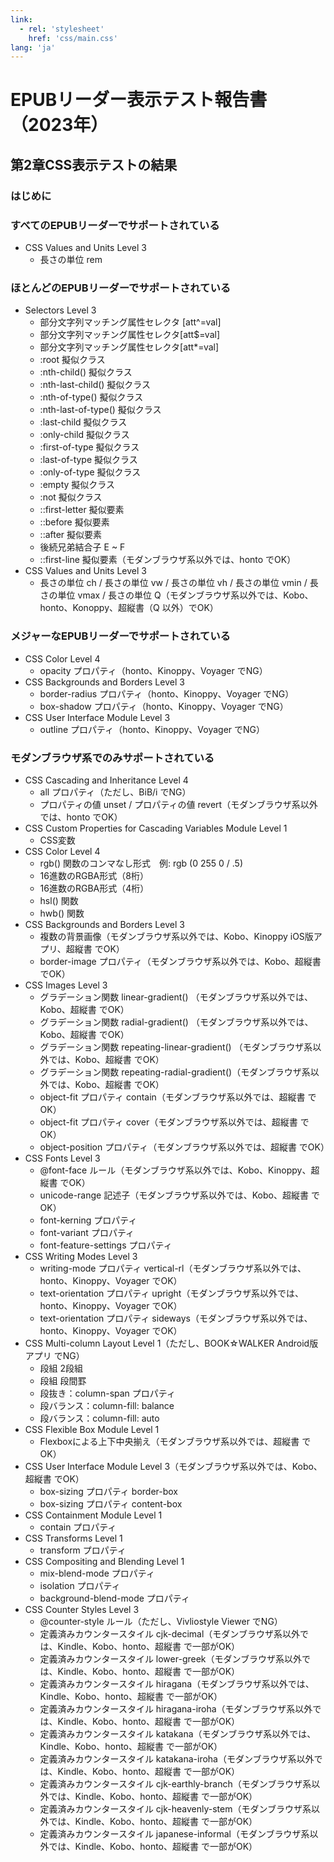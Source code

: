 ```yaml
---
link:
  - rel: 'stylesheet'
    href: 'css/main.css'
lang: 'ja'
---
```


# EPUBリーダー表示テスト報告書（2023年）

## 第2章CSS表示テストの結果


### はじめに


### すべてのEPUBリーダーでサポートされている
- CSS Values and Units Level 3
    - 長さの単位 rem
### ほとんどのEPUBリーダーでサポートされている
- Selectors Level 3
    - 部分文字列マッチング属性セレクタ [att^=val]
    - 部分文字列マッチング属性セレクタ[att$=val]
    - 部分文字列マッチング属性セレクタ[att*=val]
    - :root 擬似クラス
    - :nth-child() 擬似クラス
    - :nth-last-child() 擬似クラス
    - :nth-of-type() 擬似クラス
    - :nth-last-of-type() 擬似クラス
    - :last-child 擬似クラス
    - :only-child 擬似クラス
    - :first-of-type 擬似クラス
    - :last-of-type 擬似クラス
    - :only-of-type 擬似クラス
    - :empty 擬似クラス
    - :not 擬似クラス
    - ::first-letter 擬似要素
    - ::before 擬似要素
    - ::after 擬似要素
    - 後続兄弟結合子 E ~ F
    - ::first-line 擬似要素（モダンブラウザ系以外では、honto でOK）
- CSS Values and Units Level 3
    - 長さの単位 ch / 長さの単位 vw / 長さの単位 vh / 長さの単位 vmin / 長さの単位 vmax / 長さの単位 Q（モダンブラウザ系以外では、Kobo、honto、Konoppy、超縦書（Q 以外）でOK）


### メジャーなEPUBリーダーでサポートされている
- CSS Color Level 4
    - opacity プロパティ（honto、Kinoppy、Voyager でNG）
- CSS Backgrounds and Borders Level 3
    - border-radius プロパティ（honto、Kinoppy、Voyager でNG）
    - box-shadow プロパティ（honto、Kinoppy、Voyager でNG）
- CSS User Interface Module Level 3
    - outline プロパティ（honto、Kinoppy、Voyager でNG）


### モダンブラウザ系でのみサポートされている
- CSS Cascading and Inheritance Level 4
    - all プロパティ（ただし、BiB/i でNG）
    - プロパティの値 unset / プロパティの値 revert（モダンブラウザ系以外では、honto でOK）
- CSS Custom Properties for Cascading Variables Module Level 1
    - CSS変数
- CSS Color Level 4
    - rgb() 関数のコンマなし形式　例: rgb (0 255 0 / .5)
    - 16進数のRGBA形式（8桁）
    - 16進数のRGBA形式（4桁）
    - hsl() 関数
    - hwb() 関数
- CSS Backgrounds and Borders Level 3
    - 複数の背景画像（モダンブラウザ系以外では、Kobo、Kinoppy iOS版アプリ、超縦書 でOK）
    - border-image プロパティ（モダンブラウザ系以外では、Kobo、超縦書 でOK）
- CSS Images Level 3
    - グラデーション関数 linear-gradient() （モダンブラウザ系以外では、Kobo、超縦書 でOK）
    - グラデーション関数 radial-gradient() （モダンブラウザ系以外では、Kobo、超縦書 でOK）
    - グラデーション関数 repeating-linear-gradient() （モダンブラウザ系以外では、Kobo、超縦書 でOK）
    - グラデーション関数 repeating-radial-gradient()（モダンブラウザ系以外では、Kobo、超縦書 でOK）
    - object-fit プロパティ contain（モダンブラウザ系以外では、超縦書 でOK）
    - object-fit プロパティ cover（モダンブラウザ系以外では、超縦書 でOK）
    - object-position プロパティ（モダンブラウザ系以外では、超縦書 でOK）
- CSS Fonts Level 3
    - @font-face ルール（モダンブラウザ系以外では、Kobo、Kinoppy、超縦書 でOK）
    - unicode-range 記述子（モダンブラウザ系以外では、Kobo、超縦書 でOK）
    - font-kerning プロパティ
    - font-variant プロパティ
    - font-feature-settings プロパティ
- CSS Writing Modes Level 3
    - writing-mode プロパティ vertical-rl（モダンブラウザ系以外では、honto、Kinoppy、Voyager でOK）
    - text-orientation プロパティ upright（モダンブラウザ系以外では、honto、Kinoppy、Voyager でOK）
    - text-orientation プロパティ sideways（モダンブラウザ系以外では、honto、Kinoppy、Voyager でOK）
- CSS Multi-column Layout Level 1（ただし、BOOK☆WALKER Android版アプリ でNG）
    - 段組 2段組
    - 段組 段間罫
    - 段抜き：column-span プロパティ
    - 段バランス：column-fill: balance
    - 段バランス：column-fill: auto
- CSS Flexible Box Module Level 1
    - Flexboxによる上下中央揃え（モダンブラウザ系以外では、超縦書 でOK）
- CSS User Interface Module Level 3（モダンブラウザ系以外では、Kobo、超縦書 でOK）
    - box-sizing プロパティ border-box
    - box-sizing プロパティ content-box
- CSS Containment Module Level 1
    - contain プロパティ
- CSS Transforms Level 1
    - transform プロパティ
- CSS Compositing and Blending Level 1
    - mix-blend-mode プロパティ
    - isolation プロパティ
    - background-blend-mode プロパティ
- CSS Counter Styles Level 3
    - @counter-style ルール（ただし、Vivliostyle Viewer でNG）
    - 定義済みカウンタースタイル cjk-decimal（モダンブラウザ系以外では、Kindle、Kobo、honto、超縦書 で一部がOK）
    - 定義済みカウンタースタイル lower-greek（モダンブラウザ系以外では、Kindle、Kobo、honto、超縦書 で一部がOK）
    - 定義済みカウンタースタイル hiragana（モダンブラウザ系以外では、Kindle、Kobo、honto、超縦書 で一部がOK）
    - 定義済みカウンタースタイル hiragana-iroha（モダンブラウザ系以外では、Kindle、Kobo、honto、超縦書 で一部がOK）
    - 定義済みカウンタースタイル katakana（モダンブラウザ系以外では、Kindle、Kobo、honto、超縦書 で一部がOK）
    - 定義済みカウンタースタイル katakana-iroha（モダンブラウザ系以外では、Kindle、Kobo、honto、超縦書 で一部がOK）
    - 定義済みカウンタースタイル cjk-earthly-branch（モダンブラウザ系以外では、Kindle、Kobo、honto、超縦書 で一部がOK）
    - 定義済みカウンタースタイル cjk-heavenly-stem（モダンブラウザ系以外では、Kindle、Kobo、honto、超縦書 で一部がOK）
    - 定義済みカウンタースタイル japanese-informal（モダンブラウザ系以外では、Kindle、Kobo、honto、超縦書 で一部がOK）

